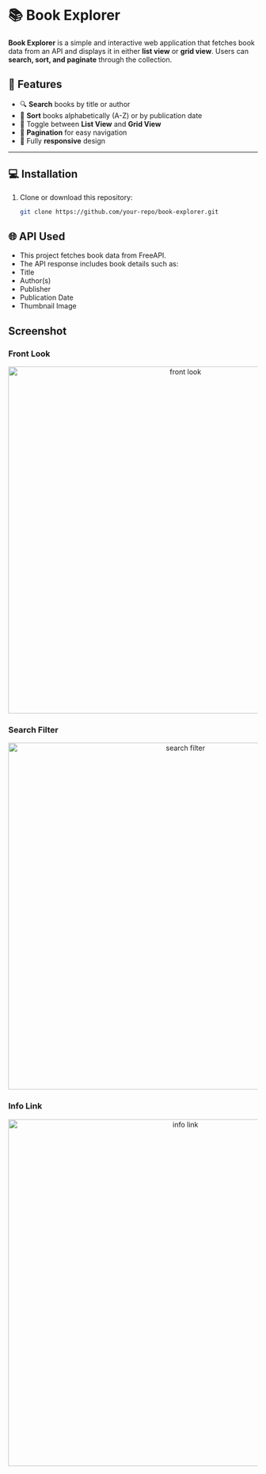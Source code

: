# 📚 Book Explorer

**Book Explorer** is a simple and interactive web application that fetches book data from an API and displays it in either **list view** or **grid view**. Users can **search, sort, and paginate** through the collection.

## 🚀 Features

- 🔍 **Search** books by title or author  
- 🔄 **Sort** books alphabetically (A-Z) or by publication date  
- 🔘 Toggle between **List View** and **Grid View**  
- 📖 **Pagination** for easy navigation  
- 📱 Fully **responsive** design  

---


## 💻 Installation 

1. Clone or download this repository:  
   ```sh
   git clone https://github.com/your-repo/book-explorer.git


## 🌐 API Used

- This project fetches book data from FreeAPI.
- The API response includes book details such as:
- Title
- Author(s)
- Publisher
- Publication Date
- Thumbnail Image


## Screenshot

### Front Look

<p align="center">
  <img src="./images/front_look.png" alt="front look" width="700"/>
  <br>
</p>

### Search Filter

<p align="center">
  <img src="./images/search_filter.png" alt="search filter" width="700"/>
  <br>
</p>

### Info Link

<p align="center">
  <img src="./images/info_link.png" alt="info link" width="700"/>
  <br>
</p>

